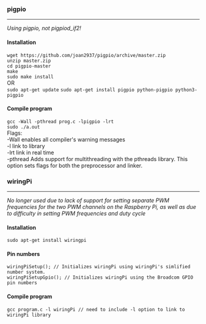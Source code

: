 ### pigpio
---
*Using pigpio, not pigpiod_if2!*
#### Installation
`wget https://github.com/joan2937/pigpio/archive/master.zip`<br>
`unzip master.zip`<br>
`cd pigpio-master`<br>
`make`<br>
`sudo make install`<br>
OR<br>
`sudo apt-get update`
`sudo apt-get install pigpio python-pigpio python3-pigpio`

#### Compile program
`gcc -Wall -pthread prog.c -lpigpio -lrt`<br>
`sudo ./a.out`<br>
Flags:<br>
-Wall enables all compiler's warning messages<br>
-l <library> link to library <br>
-lrt link in real time <br>
-pthread Adds support for multithreading with the pthreads library. This option sets flags for both the preprocessor and linker. <br>

### wiringPi
---
*No longer used due to lack of support for setting separate PWM frequencies for the two PWM channels on the Raspberry Pi, as well as due to difficulty in setting PWM frequencies and duty cycle*
#### Installation
`sudo apt-get install wiringpi`

#### Pin numbers
`wiringPiSetup(); // Initializes wiringPi using wiringPi's simlified number system.`<br>
`wiringPiSetupGpio(); // Initializes wiringPi using the Broadcom GPIO pin numbers`

#### Compile program
`gcc program.c -l wiringPi // need to include -l option to link to wiringPi library`